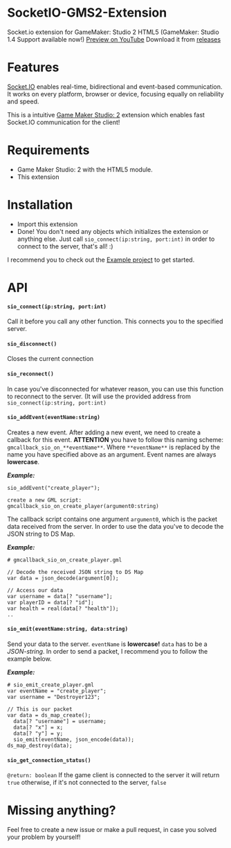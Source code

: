 # SocketIO-GMS2-Extension
Socket.io extension for GameMaker: Studio 2 HTML5 (GameMaker: Studio 1.4 Support available now!) [Preview on YouTube](https://youtu.be/HyOxkqNxDG0)
Download it from [releases](https://github.com/IgnasKavaliauskas/SocketIO-GMS2-Extension/releases)

# Features
[Socket.IO](https://github.com/socketio/socket.io) enables real-time, bidirectional and event-based communication. It works on every platform, browser or device, focusing equally on reliability and speed.

This is a intuitive [Game Maker Studio: 2](https://www.yoyogames.com/gamemaker) extension which enables fast Socket.IO communication for the client!

# Requirements
* Game Maker Studio: 2 with the HTML5 module.
* This extension

# Installation
* Import this extension
* Done! 
You don't need any objects which initializes the extension or anything else. Just call `sio_connect(ip:string, port:int)` in order to connect to the server, that's all! :)

I recommend you to check out the [Example project](https://github.com/IgnasKavaliauskas/SocketIO-GMS2-Extension/tree/master/Example%20project) to get started.

# API
#### `sio_connect(ip:string, port:int)`
Call it before you call any other function. This connects you to the specified server.

#### `sio_disconnect()`
Closes the current connection

#### `sio_reconnect()`
In case you've disconnected for whatever reason, you can use this function to reconnect to the server. (It will use the provided address from `sio_connect(ip:string, port:int)`

#### `sio_addEvent(eventName:string)`
Creates a new event. After adding a new event, we need to create a callback for this event.
**ATTENTION** you have to follow this naming scheme: `gmcallback_sio_on_**eventName**`. Where `**eventName**` is replaced by the name you have specified above as an argument. Event names are always **lowercase**.

**_Example:_**
```
sio_addEvent("create_player");

create a new GML script: gmcallback_sio_on_create_player(argument0:string)
```
The callback script contains one argument `argument0`, which is the packet data received from the server. 
In order to use the data you've to decode the JSON string to DS Map. 

**_Example:_**
```
# gmcallback_sio_on_create_player.gml

// Decode the received JSON string to DS Map
var data = json_decode(argument[0]);

// Access our data
var username = data[? "username"];
var playerID = data[? "id"];
var health = real(data[? "health"]);
..
```

#### `sio_emit(eventName:string, data:string)`
Send your data to the server. `eventName` is **lowercase!** `data` has to be a _JSON-string_. 
In order to send a packet, I recommend you to follow the example below.

**_Example:_**
```
# sio_emit_create_player.gml
var eventName = "create_player";
var username = "Destroyer123";

// This is our packet
var data = ds_map_create();
  data[? "username"] = username;
  data[? "x"] = x;
  data[? "y"] = y;
  sio_emit(eventName, json_encode(data));
ds_map_destroy(data);

```

#### `sio_get_connection_status()`
`@return: boolean`
If the game client is connected to the server it will return `true` otherwise, if it's not connected to the server, `false`

# Missing anything?
Feel free to create a new issue or make a pull request, in case you solved your problem by yourself!

